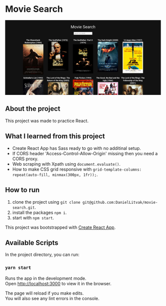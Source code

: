 # Movie Search

![image](./movie-search.png)

## About the project

This project was made to practice React. 

## What I learned from this project

- Create React App has Sass ready to go with no additinal setup.
- If CORS header 'Access-Control-Allow-Origin' missing then you need a CORS proxy.
- Web scraping with Xpath using `document.evaluate()`.
- How to make CSS grid responsive with `grid-template-columns: repeat(auto-fill, minmax(300px, 1fr));`.

## How to run

1. clone the project using `git clone git@github.com:DanielLitvak/movie-search.git`.
2. install the packages `npm i`.
3. start with `npm start`.

This project was bootstrapped with [Create React App](https://github.com/facebook/create-react-app).

## Available Scripts

In the project directory, you can run:

### `yarn start`

Runs the app in the development mode.<br />
Open [http://localhost:3000](http://localhost:3000) to view it in the browser.

The page will reload if you make edits.<br />
You will also see any lint errors in the console.
